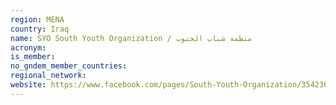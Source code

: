 ```yaml
---
region: MENA
country: Iraq
name: SYO South Youth Organization / منظمة شباب الجنوب
acronym: 
is_member: 
no_gndem_member_countries: 
regional_network: 
website: https://www.facebook.com/pages/South-Youth-Organization/354236975658?fref=photo
---
```

